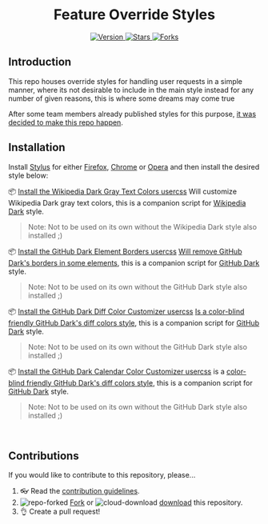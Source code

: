 <h1 align="center">Feature Override Styles</h1>
<p align="center">
  <a href="https://github.com/StylishThemes/Feature-Override-Styles/tags">
    <img src="https://img.shields.io/github/tag/StylishThemes/Feature-Override-Styles.svg?label=version&style=flat" alt="Version">
  </a>
  <a href="https://github.com/StylishThemes/Feature-Override-Styles/stargazers">
    <img src="http://github-svg-buttons.herokuapp.com/star.svg?user=StylishThemes&repo=Feature-Override-Styles&style=flat&background=007ec6" alt="Stars">
  </a>
  <a href="https://github.com/StylishThemes/Feature-Override-Styles/network">
    <img src="https://img.shields.io/github/forks/StylishThemes/Feature-Override-Styles.svg?style=flat" alt="Forks">
  </a>
</p>

## Introduction

This repo houses override styles for handling user requests in a simple manner, where its not desirable to include in the main style instead for any number of given reasons, this is where some dreams may come true

After some team members already published styles for this purpose, [it was decided to make this repo happen](https://github.com/StylishThemes/GitHub-Dark/issues/1008).

## Installation

Install [Stylus](https://add0n.com/stylus.html) for either [Firefox](https://addons.mozilla.org/en-US/firefox/addon/styl-us/), [Chrome](https://chrome.google.com/webstore/detail/stylus/clngdbkpkpeebahjckkjfobafhncgmne) or [Opera](https://addons.opera.com/en-gb/extensions/details/stylus/) and then install the desired style below:

📦 [Install the Wikipedia Dark Gray Text Colors usercss](https://raw.githubusercontent.com/StylishThemes/Feature-Override-Styles/master/wikipedia-dark-gray-text-colors.user.css) Will customize Wikipedia Dark gray text colors, this is a companion script for  [Wikipedia Dark](https://github.com/StylishThemes/Wikipedia-Dark) style.<br>
>Note: Not to be used on its own without the Wikipedia Dark style also installed ;)

📦 [Install the GitHub Dark Element Borders usercss](https://raw.githubusercontent.com/StylishThemes/Feature-Override-Styles/master/github-dark-element-borders.user.css) [Will remove GitHub Dark's borders in some elements](https://github.com/StylishThemes/GitHub-Dark/issues/1017), this is a companion script for  [GitHub Dark](https://github.com/StylishThemes/GitHub-Dark) style.<br>
>Note: Not to be used on its own without the GitHub Dark style also installed ;)


📦 [Install the GitHub Dark Diff Color Customizer usercss](https://raw.githubusercontent.com/StylishThemes/Feature-Override-Styles/master/github-dark-diff-color-customizer.user.css) [Is a color-blind friendly GitHub Dark's diff colors style](https://github.com/StylishThemes/GitHub-Dark/issues/1006), this is a companion script for  [GitHub Dark](https://github.com/StylishThemes/GitHub-Dark) style.<br>
>Note: Not to be used on its own without the GitHub Dark style also installed ;)

📦 [Install the GitHub Dark Calendar Color Customizer usercss](https://raw.githubusercontent.com/StylishThemes/Feature-Override-Styles/master/github-dark-diff-color-customizer.user.css) is a [color-blind friendly GitHub Dark's diff colors style](https://github.com/StylishThemes/GitHub-Dark/issues/1002), this is a companion script for  [GitHub Dark](https://github.com/StylishThemes/GitHub-Dark) style.<br>
>Note: Not to be used on its own without the GitHub Dark style also installed ;)
<br>

## Contributions

If you would like to contribute to this repository, please...

1. 👓 Read the [contribution guidelines](./.github/CONTRIBUTING.md).
1. ![repo-forked](https://user-images.githubusercontent.com/136959/42383736-c4cb0db8-80fd-11e8-91ca-12bae108bccc.png) [Fork](https://github.com/StylishThemes/Feature-Override-Styles/fork) or ![cloud-download](https://user-images.githubusercontent.com/136959/42401932-9ee9cae0-813d-11e8-8691-16e29a85d3b9.png) [download](https://github.com/StylishThemes/Feature-Override-Styles/archive/master.zip) this repository.
1. 👌 Create a pull request!
